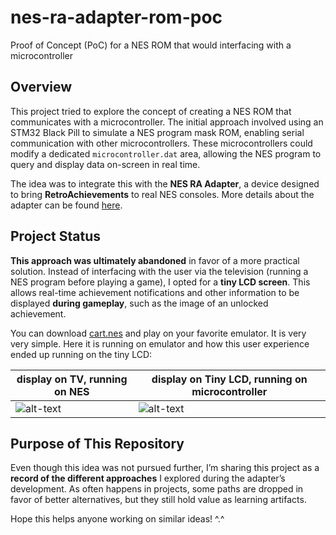 # nes-ra-adapter-rom-poc
Proof of Concept (PoC) for a NES ROM that would interfacing with a microcontroller

## Overview
This project tried to explore the concept of creating a NES ROM that communicates with a microcontroller. The initial approach involved using an STM32 Black Pill to simulate a NES program mask ROM, enabling serial communication with other microcontrollers. These microcontrollers could modify a dedicated `microcontroller.dat` area, allowing the NES program to query and display data on-screen in real time.

The idea was to integrate this with the **NES RA Adapter**, a device designed to bring **RetroAchievements** to real NES consoles. More details about the adapter can be found [here](https://retroachievements.org/viewtopic.php?t=29198).

## Project Status
**This approach was ultimately abandoned** in favor of a more practical solution. Instead of interfacing with the user via the television (running a NES program before playing a game), I opted for a **tiny LCD screen**. This allows real-time achievement notifications and other information to be displayed **during gameplay**, such as the image of an unlocked achievement.

You can download [cart.nes](https://github.com/odelot/nes-firmware-poc/blob/main/cart.nes) and play on your favorite emulator. It is very very simple. Here it is running on emulator and how this user experience ended up running on the tiny LCD:

|  display on TV, running on NES | display on Tiny LCD, running on microcontroller |
| ------------- | ------------- |
| ![alt-text](https://github.com/odelot/nes-firmware-poc/blob/main/images/telaNes.gif)  | ![alt-text](https://github.com/odelot/nes-firmware-poc/blob/main/images/telaAdapter.gif)  |

## Purpose of This Repository
Even though this idea was not pursued further, I’m sharing this project as a **record of the different approaches** I explored during the adapter’s development. As often happens in projects, some paths are dropped in favor of better alternatives, but they still hold value as learning artifacts.

Hope this helps anyone working on similar ideas! ^.^
